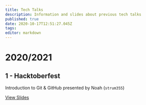 ```yaml
---
title: Tech Talks
description: Information and slides about previous tech talks
published: true
date: 2020-10-17T12:51:27.045Z
tags: 
editor: markdown
---
```


# 2020/2021

## 1 - Hacktoberfest

Introduction to Git & GitHub presented by Noah (`strum355`)

[View Slides](/tech-talks/2020-2021/1-noah-hacktoberfest.pdf)
